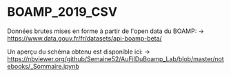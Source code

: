 # BOAMP_2019_CSV

Données brutes mises en forme à partir de l'open data du BOAMP: -> https://www.data.gouv.fr/fr/datasets/api-boamp-beta/

Un aperçu du schéma obtenu est disponible ici: -> https://nbviewer.org/github/Semaine52/AuFilDuBoamp_Lab/blob/master/notebooks/_Sommaire.ipynb
